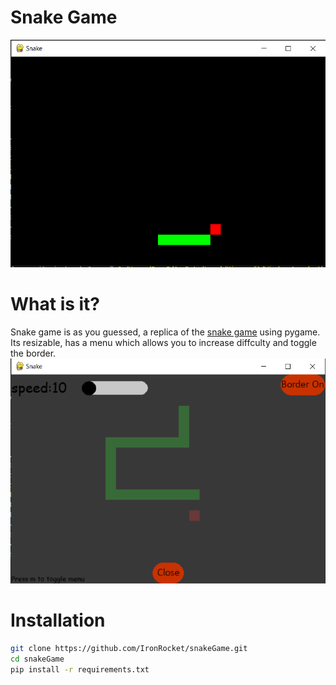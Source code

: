 # Snake Game

![](img/baseNoMenu.PNG)  

# What is it?
Snake game is as you guessed, a replica of the [snake game](https://en.wikipedia.org/wiki/Snake_(video_game_genre)) using pygame. Its resizable, has a menu which allows you to increase diffculty and toggle the border.
![](img/base.PNG)

# Installation
```bash
git clone https://github.com/IronRocket/snakeGame.git
cd snakeGame
pip install -r requirements.txt
```

